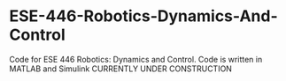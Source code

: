 # ESE-446-Robotics-Dynamics-And-Control
Code for ESE 446 Robotics: Dynamics and Control. Code is written in MATLAB and Simulink
CURRENTLY UNDER CONSTRUCTION
